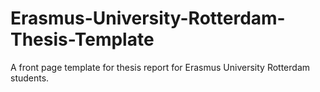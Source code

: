 # Erasmus-University-Rotterdam-Thesis-Template
A front page template for thesis report for Erasmus University Rotterdam students.

